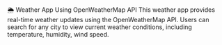 🌦️ Weather App Using OpenWeatherMap API
This weather app provides real-time weather updates using the OpenWeatherMap API. Users can search for any city to view current weather conditions, including temperature, humidity, wind speed.

